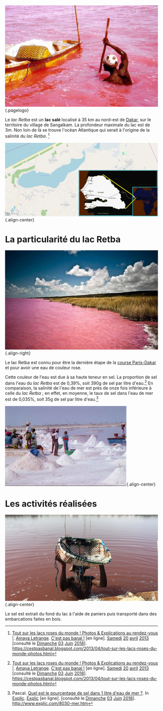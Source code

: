 <!-- TITLE: Retba (lac) -->
<!-- SUBTITLE: Présentation du lac Retba -->

![Pink Lake 02](/uploads/lake/pink-lake-02.jpg "Le lac Retba et une embarcation utilisée pour récupérer le sel du lac"){.pagelogo}

Le *lac Retba* est un **lac salé** localisé à 35 km au nord-est de [Dakar](/geographie/ville/afrique/nord-ouest/senegal/dakar), sur le territoire du village de Sangalkam. La profondeur maximale du lac est de 3m. Non loin de là se trouve l'océan Atlantique qui serait à l'origine de la salinité du *lac Retba*. [^1]

![Lacretba](/uploads/lake/lacretba.png "Géolocalisation du lac Retba"){.align-center}

# La particularité du lac Retba
![Pink Lake Retba](/uploads/lake/pink-lake-retba.jpg "Photo du lac Retba"){.align-right}

Le lac Retba est connu pour être la dernière étape de la [course Paris-Dakar](/sport/international/course/course-de-voiture/paris-dakar) et pour avoir une eau de couleur rose.

Cette couleur de l'eau est due à sa haute teneur en sel.
La proportion de sel dans l'eau du *lac Retba* est de 0,39%, soit 390g de sel par litre d'eau.[^1] En comparaison, la salinité de l'eau de mer est près de onze fois inférieure à celle du *lac Retba* ; en effet, en moyenne, le taux de sel dans l'eau de mer est de 0,035%, soit 35g de sel par litre d'eau.[^2]

![Sel Extrait Du Lac Retba](/uploads/lake/sel-extrait-du-lac-retba.jpg "Échantillon de sel extrait du lac Retba"){.align-center}

# Les activités réalisées
![Lac Retba Worker Digging Salt](/uploads/lake/lac-retba-worker-digging-salt.jpg "Travailleur en train d'extraire du sel du lac Retba"){.align-center}

Le sel est extrait du fond du lac à l'aide de paniers puis transporté dans des embarcations faites en bois.


[^1]: [Tout sur les lacs roses du monde ! Photos & Explications au rendez-vous !](https://cestpasbanal.blogspot.com/2013/04/tout-sur-les-lacs-roses-du-monde-photos.html). [Amaya Letrange](https://plus.google.com/111664944124095912169). [C'est pas banal !](https://cestpasbanal.blogspot.com/) [en ligne]. [Samedi](/histoire/date/calendrier-gregorien/par-jour-de-la-semaine/samedi) [20](/histoire/date/calendrier-gregorien/par-jour/20) [avril](/histoire/date/calendrier-gregorien/par-mois/avril) [2013](/histoire/date/calendrier-gregorien/par-annee/2013) [consulté le [Dimanche](/histoire/date/calendrier-gregorien/par-jour-de-la-semaine/dimanche) [03](/histoire/date/calendrier-gregorien/par-jour/03) [Juin]() [2018]()]. https://cestpasbanal.blogspot.com/2013/04/tout-sur-les-lacs-roses-du-monde-photos.html
[^2]: Pascal. [Quel est le pourcentage de sel dans 1 litre d'eau de mer ?](http://www.explic.com/8030-mer.htm). In [Explic](http://www.explic.com). [Explic](http://www.explic.com) [en ligne]. [consulté le [Dimanche]() [03]() [Juin]() [2018]()]. http://www.explic.com/8030-mer.htm